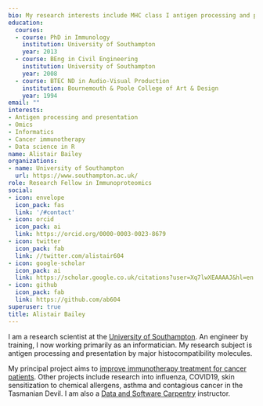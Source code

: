 ```yaml
---
bio: My research interests include MHC class I antigen processing and presentation, data science in R and Omics
education:
  courses:
  - course: PhD in Immunology
    institution: University of Southampton
    year: 2013
  - course: BEng in Civil Engineering
    institution: University of Southampton
    year: 2008
  - course: BTEC ND in Audio-Visual Production
    institution: Bournemouth & Poole College of Art & Design
    year: 1994
email: ""
interests:
- Antigen processing and presentation
- Omics
- Informatics
- Cancer immunotherapy
- Data science in R
name: Alistair Bailey
organizations:
- name: University of Southampton
  url: https://www.southampton.ac.uk/
role: Research Fellow in Immunoproteomics
social:
- icon: envelope
  icon_pack: fas
  link: '/#contact'
- icon: orcid
  icon_pack: ai
  link: https://orcid.org/0000-0003-0023-8679
- icon: twitter
  icon_pack: fab
  link: //twitter.com/alistair604
- icon: google-scholar
  icon_pack: ai
  link: https://scholar.google.co.uk/citations?user=Xq7lwXEAAAAJ&hl=en
- icon: github
  icon_pack: fab
  link: https://github.com/ab604
superuser: true
title: Alistair Bailey
---
```


I am a research scientist at the
[University of Southampton](https://www.soton.ac.uk). An engineer by training, I now working primarily as an informatician.
My research subject is antigen processing and presentation by major histocompatibility molecules.

My principal project aims to [improve immunotherapy treatment for cancer patients](https://www.cancerresearchuk.org/funding-for-researchers/accelerator-award/portfolio-funded-projects-outputs). Other projects include research into influenza, COVID19, skin sensitization to chemical allergens, asthma and contagious cancer in the Tasmanian Devil. I am also a [Data and Software Carpentry](https://carpentries.org/) instructor. 
